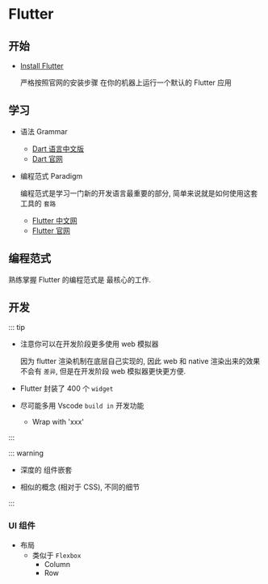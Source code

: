 # Flutter

## 开始

- [Install Flutter](https://docs.flutter.dev/get-started/install)

  严格按照官网的安装步骤 在你的机器上运行一个默认的 Flutter 应用

## 学习

- 语法 Grammar

  - [Dart 语言中文版](https://www.dartcn.com/guides/language/language-tour)
  - [Dart 官网](https://dart.dev/guides/language/language-tour)

- 编程范式 Paradigm

  编程范式是学习一门新的开发语言最重要的部分, 简单来说就是如何使用这套工具的 `套路`

  - [Flutter 中文网](https://flutterchina.club/)
  - [Flutter 官网](https://flutter.dev/)

## 编程范式

熟练掌握 Flutter 的编程范式是 最核心的工作.

## 开发

::: tip

- 注意你可以在开发阶段更多使用 web 模拟器

  因为 flutter 渲染机制在底层自己实现的, 因此 web 和 native 渲染出来的效果不会有 `差异`, 但是在开发阶段 web 模拟器更快更方便.

- Flutter 封装了 400 个 `widget`

- 尽可能多用 Vscode `build in` 开发功能

  - Wrap with 'xxx'

:::

::: warning

- 深度的 组件嵌套

- 相似的概念 (相对于 CSS), 不同的细节

:::

### UI 组件

- 布局
  - 类似于 `Flexbox`
    - Column
    - Row
